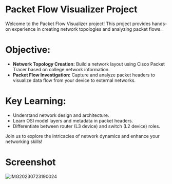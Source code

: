  # Packet Flow Visualizer Project

Welcome to the Packet Flow Visualizer project! This project provides hands-on experience in creating network topologies and analyzing packet flows. 

 # Objective:
- **Network Topology Creation:** Build a network layout using Cisco Packet Tracer based on college network information.
- **Packet Flow Investigation:** Capture and analyze packet headers to visualize data flow from your device to external networks.

 # Key Learning:
- Understand network design and architecture.
- Learn OSI model layers and metadata in packet headers.
- Differentiate between router (L3 device) and switch (L2 device) roles.

Join us to explore the intricacies of network dynamics and enhance your networking skills!

# Screenshot 
![IMG20230723190024](https://github.com/vatsalya-vyas/College-Network/assets/140804211/89a625a7-92e1-4a3b-abf4-795069c0fddc)
